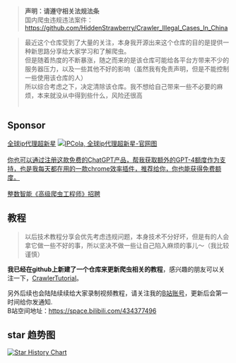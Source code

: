 
> **声明：请遵守相关法规法条** <br> 
> 国内爬虫违规违法案件：https://github.com/HiddenStrawberry/Crawler_Illegal_Cases_In_China

> 最近这个仓库受到了大量的关注，本身我开源出来这个仓库的目的是提供一种新思路分享给大家学习和了解爬虫。<br> 
> 但是随着热度的不断暴涨，随之而来的是该仓库可能给各平台方带来不少的服务器压力，以及一些其他不好的影响（虽然我有免责声明，但是不能控制一些使用该仓库的人）<br>
> 所以综合考虑之下，决定清除该仓库。我不想给自己带来一些不必要的麻烦，本来就没从中得到些什么，风险还很高<br><br>




## Sponsor
<a href="https://dashboard.ipcola.com/register?referral_code=vkybwyucyuidpne">全球ip代理超新星</a>
<a href="https://dashboard.ipcola.com/register?referral_code=vkybwyucyuidpne" target="_blank"><img src="https://s2.loli.net/2024/03/18/LKJaWcIHQl92ip5.jpg" alt="IPCola,  全球ip代理超新星-官网图"></a><br>
<br>
<a href="https://monica.im/invitation?c=4HCSQRYS">你也可以通过注册这款免费的ChatGPT产品，帮我获取额外的GPT-4额度作为支持，也是我每天都在用的一款chrome效率插件，推荐给你，你也能获得免费额度。</a>
<br>
<br>
<a href="https://github.com/NanmiCoder/MediaCrawler/issues/180">整数智能《高级爬虫工程师》招聘</a>


## 教程
> 以后技术教程分享会优先考虑违规问题，本身技术不分好坏，但是有的人会拿它做一些不好的事，所以坚决不做一些让自己陷入麻烦的事儿～（我比较谨慎）<br>

**我已经在github上新建了一个仓库来更新爬虫相关的教程**，感兴趣的朋友可以关注一下，[CrawlerTutorial](https://github.com/NanmiCoder/CrawlerTutorial)。

另外后续也会陆陆续续给大家录制视频教程，请关注我的<a href="https://space.bilibili.com/434377496">B站账号</a>，更新后会第一时间给你发通知.<br>
B站空间地址：https://space.bilibili.com/434377496

## star 趋势图
[![Star History Chart](https://api.star-history.com/svg?repos=NanmiCoder/MediaCrawler&type=Date)](https://star-history.com/#NanmiCoder/MediaCrawler&Date)



